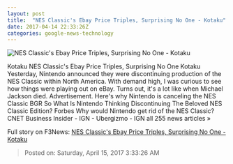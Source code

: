 ```yaml
---
layout: post
title:  "NES Classic's Ebay Price Triples, Surprising No One - Kotaku"
date: 2017-04-14 22:33:26Z
categories: google-news-technology
---
```


![NES Classic's Ebay Price Triples, Surprising No One - Kotaku](https://i.kinja-img.com/gawker-media/image/upload/s--6Xurfryz--/c_fill,fl_progressive,g_center,h_450,q_80,w_800/uqetmdrzcwezoxces7qf.png)

Kotaku NES Classic's Ebay Price Triples, Surprising No One Kotaku Yesterday, Nintendo announced they were discontinuing production of the NES Classic within North America. With demand high, I was curious to see how things were playing out on eBay. Turns out, it's a lot like when Michael Jackson died. Advertisement. Here's why Nintendo is canceling the NES Classic BGR So What Is Nintendo Thinking Discontinuing The Beloved NES Classic Edition? Forbes Why would Nintendo get rid of the NES Classic? CNET Business Insider - IGN - Ubergizmo - IGN all 255 news articles »


Full story on F3News: [NES Classic's Ebay Price Triples, Surprising No One - Kotaku](http://www.f3nws.com/n/bWTRAB)

> Posted on: Saturday, April 15, 2017 3:33:26 AM
